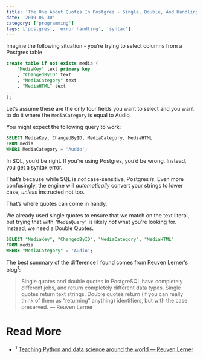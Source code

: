 ```yaml
---
title: 'The One About Quotes In Postgres - Single, Double, And Handling `non_snake_case` Fields'
date: '2019-06-30'
category: ['programming']
tags: ['postgres', 'error handling', 'syntax']
---
```


Imagine the following situation - you’re trying to select columns from a Postgres table

```sql
create table if not exists media (
    "MediaKey" text primary key
    , "ChangedByID" text
    , "MediaCategory" text
    , "MediaHTML" text
...
);
```

Let’s assume these are the only four fields you want to select and you want to do it where the `MediaCategory` is equal to Audio.

You might expect the following query to work:

```sql
SELECT MediaKey, ChangedByID, MediaCategory, MediaHTML
FROM media
WHERE MediaCategory = 'Audio';
```

In SQL, you’d be right.
If you’re using Postgres, you’d be wrong. Instead, you get a syntax error.

That’s because while SQL is _not_ case-sensitive, Postgres _is_. Even more confusingly, the engine will _automatically_ convert your strings to lower case, _unless_ instructed not too.

That’s where quotes can come in handy.

We already used single quotes to ensure that we match on the text literal, but trying that with `’MediaQuery’` is likely _not_ what you’re looking for. Instead, we need a Double Quotes.

```sql
SELECT "MediaKey", "ChangedByID", "MediaCategory", "MediaHTML"
FROM media
WHERE "MediaCategory" = 'Audio';
```

The best summary of the difference I found comes from Reuven Lerner’s blog<sup>1</sup>:

> Single quotes and double quotes in PostgreSQL have completely different jobs, and return completely different data types. Single quotes return text strings. Double quotes return (if you can really think of them as “returning” anything) identifiers, but with the case preserved.
> — Reuven Lerner

# Read More

- <sup>1</sup> [Teaching Python and data science around the world — Reuven Lerner](https://lerner.co.il/)
